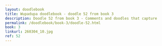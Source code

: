 ```yaml
---
layout: doodlebook
title: Wupadupa doodlebook - doodle 52 from book 3
description: Doodle 52 from book 3 - Comments and doodles that capture the essence of this event  
permalink: /doodlebook/book-3/doodle-52.html
book: 3
linkurl: 260304_10.jpg
ref: 52
---	  
```

																																																																							